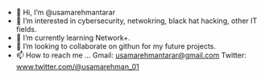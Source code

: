 - 👋 Hi, I’m @usamarehmantarar
- 👀 I’m interested in cybersecurity, netwokring, black hat hacking, other IT fields.
- 🌱 I’m currently learning Network+.
- 💞️ I’m looking to collaborate on githun for my future projects.
- 📫 How to reach me ...
Gmail: usamarehmantarar@gmail.com
Twitter: www.twitter.com/@usamarehman_01
<!---
usamarehmantarar/usamarehmantarar is a ✨ special ✨ repository because its `README.md` (this file) appears on your GitHub profile.
You can click the Preview link to take a look at your changes.
--->
